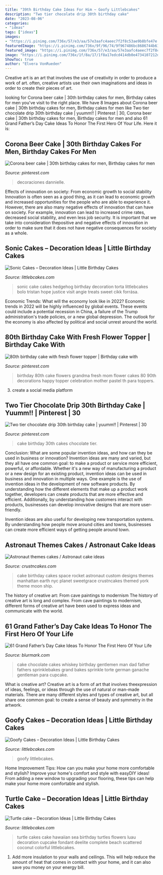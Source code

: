 ```yaml
---
title: "39th Birthday Cake Ideas For Him ~ Goofy Littlebcakes"
description: "Two tier chocolate drip 30th birthday cake"
date: "2023-08-06"
categories:
- "ideas"
tags: ["ideas"]
images:
- "https://i.pinimg.com/736x/57/e3/aa/57e3aafc4aeec7f2f8c53ae9b8bfe47e.jpg"
featuredImage: "https://i.pinimg.com/736x/9f/96/74/9f967486bc8686744b611a15b3706892--th-birthday-cake-fresh-flowers.jpg"
featured_image: "https://i.pinimg.com/736x/57/e3/aa/57e3aafc4aeec7f2f8c53ae9b8bfe47e.jpg"
image: "https://i.pinimg.com/736x/1f/8a/17/1f8a17edcd414db0e4734107212d7e6b--th-cake-th-birthday-cakes.jpg?b=t"
ShowToc: true
author: "Elvera VonRueden"
---
```



Creative art is an art that involves the use of creativity in order to produce a work of art. often, creative artists use their own imaginations and ideas in order to create their pieces of art.

	

		
looking for Corona beer cake | 30th birthday cakes for men, Birthday cakes for men you've visit to the right place. We have 8 Images about Corona beer cake | 30th birthday cakes for men, Birthday cakes for men like Two tier chocolate drip 30th birthday cake | yuumm!! | Pinterest | 30, Corona beer cake | 30th birthday cakes for men, Birthday cakes for men and also 61 Grand Father’s Day Cake Ideas To Honor The First Hero Of Your Life. Here it is:
		
    
## Corona Beer Cake | 30th Birthday Cakes For Men, Birthday Cakes For Men

<img loading=lazy src="https://i.pinimg.com/736x/57/e3/aa/57e3aafc4aeec7f2f8c53ae9b8bfe47e.jpg" onerror="this.onerror=null;this.src='https://tse1.mm.bing.net/th?id=OIP.xYFtAPeVriCPpwlduzfBJAHaJ3&amp;pid=15.1';" alt="Corona beer cake | 30th birthday cakes for men, Birthday cakes for men">

_Source: pinterest.com_

>decoraciones dannielle. 

	

Effects of innovation on society: From economic growth to social stability
Innovation is often seen as a good thing, as it can lead to economic growth and increased opportunities for the people who are able to experience it. However, there are also many negative effects of innovation that can have on society. For example, innovation can lead to increased crime rates, decreased social stability, and even less job security. It is important that we take into consideration thepositive and negative effects of innovation in order to make sure that it does not have negative consequences for society as a whole.

    
## Sonic Cakes – Decoration Ideas | Little Birthday Cakes

<img loading=lazy src="http://www.littlebcakes.com/wp-content/uploads/2014/05/Sonic-Cakes.jpg" onerror="this.onerror=null;this.src='https://tse3.mm.bing.net/th?id=OIP.wQcqkya4Qa3-Zak9ctukCQHaJ4&amp;pid=15.1';" alt="Sonic Cakes – Decoration Ideas | Little Birthday Cakes">

_Source: littlebcakes.com_

>sonic cake cakes hedgehog birthday decoration torta littlebcakes bolo tristan hope justice visit angie treats sweet cikk forrása. 

	

Economic Trends: What will the economy look like in 2022?
Economic trends in 2022 will be highly influenced by global events. These events could include a potential recession in China, a failure of the Trump administration's trade policies, or a new global depression. The outlook for the economy is also affected by political and social unrest around the world.

    
## 80th Birthday Cake With Fresh Flower Topper | Birthday Cake With

<img loading=lazy src="https://i.pinimg.com/736x/9f/96/74/9f967486bc8686744b611a15b3706892--th-birthday-cake-fresh-flowers.jpg" onerror="this.onerror=null;this.src='https://tse4.mm.bing.net/th?id=OIP.h2amp2MkyoJU712i2MQv_QHaNK&amp;pid=15.1';" alt="80th birthday cake with fresh flower topper | Birthday cake with">

_Source: pinterest.com_

>birthday 80th cake flowers grandma fresh mom flower cakes 80 90th decorations happy topper celebration mother pastel th para toppers. 

	

3. create a social media platform

    
## Two Tier Chocolate Drip 30th Birthday Cake | Yuumm!! | Pinterest | 30

<img loading=lazy src="https://i.pinimg.com/736x/1f/8a/17/1f8a17edcd414db0e4734107212d7e6b--th-cake-th-birthday-cakes.jpg?b=t" onerror="this.onerror=null;this.src='https://tse4.mm.bing.net/th?id=OIP.-jRie77F137UT67WY89RZAHaNK&amp;pid=15.1';" alt="Two tier chocolate drip 30th birthday cake | yuumm!! | Pinterest | 30">

_Source: pinterest.com_

>cake birthday 30th cakes chocolate tier. 

	

Conclusion: What are some popular invention ideas, and how can they be used in business or innovation?
Invention ideas are many and varied, but they all have one common goal: to make a product or service more efficient, powerful, or affordable. Whether it's a new way of manufacturing a product or a new design for an existing product, invention ideas can be used in business and innovation in multiple ways.
One example is the use of invention ideas in the development of new software products. By understanding how the different elements that make up a product work together, developers can create products that are more effective and efficient. Additionally, by understanding how customers interact with products, businesses can develop innovative designs that are more user-friendly.

Invention ideas are also useful for developing new transportation systems. By understanding how people move around cities and towns, businesses can create more efficient ways of getting people around town.

    
## Astronaut Themes Cakes / Astronaut Cake Ideas

<img loading=lazy src="http://www.crustncakes.com/blog/wp-content/uploads/2015/07/7533f531dfdbc5e20e12a204536acc81.jpg" onerror="this.onerror=null;this.src='https://tse1.mm.bing.net/th?id=OIP.8B2lM59wuMRdRQBESd46VQAAAA&amp;pid=15.1';" alt="Astronaut themes cakes / Astronaut cake ideas">

_Source: crustncakes.com_

>cake birthday cakes space rocket astronaut custom designs themes manhattan earth nyc planet sweetgrace crustncakes themed york theme moon ship. 

	

The history of creative art: From cave paintings to modernism
The history of creative art is long and complex. From cave paintings to modernism, different forms of creative art have been used to express ideas and communicate with the world.

    
## 61 Grand Father’s Day Cake Ideas To Honor The First Hero Of Your Life

<img loading=lazy src="http://www.blurmark.com/wp-content/uploads/2017/05/Fly-Dad-Cake.jpg" onerror="this.onerror=null;this.src='https://tse2.mm.bing.net/th?id=OIP.HOpBUg5FMI5xdsufMFGADwHaLH&amp;pid=15.1';" alt="61 Grand Father’s Day Cake Ideas To Honor The First Hero Of Your Life">

_Source: blurmark.com_

>cake chocolate cakes whiskey birthday gentlemen man dad father fathers sprinklebakes grand bakes sprinkle torte german ganache gentleman para cupcake. 

	

What is creative art?
Creative art is a form of art that involves theexpression of ideas, feelings, or ideas through the use of natural or man-made materials. There are many different styles and types of creative art, but all share one common goal: to create a sense of beauty and symmetry in the artwork.

    
## Goofy Cakes – Decoration Ideas | Little Birthday Cakes

<img loading=lazy src="https://www.littlebcakes.com/wp-content/uploads/2014/05/Goofy-Birthday-Cake.jpg" onerror="this.onerror=null;this.src='https://tse4.mm.bing.net/th?id=OIP.1vJlWJAwGXdIuMIiBRYfyQHaMA&amp;pid=15.1';" alt="Goofy Cakes – Decoration Ideas | Little Birthday Cakes">

_Source: littlebcakes.com_

>goofy littlebcakes. 

	

Home Improvement Tips: How can you make your home more comfortable and stylish?
Improve your home's comfort and style with easyDIY ideas! From adding a new window to upgrading your flooring, these tips can help make your home more comfortable and stylish.

    
## Turtle Cake – Decoration Ideas | Little Birthday Cakes

<img loading=lazy src="http://www.littlebcakes.com/wp-content/uploads/2014/05/Turtle-Cakes-Pictures.jpg" onerror="this.onerror=null;this.src='https://tse1.mm.bing.net/th?id=OIP.5LcFGWvQIjnFmLjxhtI6mwHaE8&amp;pid=15.1';" alt="Turtle cake – Decoration Ideas | Little Birthday Cakes">

_Source: littlebcakes.com_

>turtle cakes cake hawaiian sea birthday turtles flowers luau decoration cupcake fondant deelite complete beach scattered coconut colorful littlebcakes. 

	

1. Add more insulation to your walls and ceilings. This will help reduce the amount of heat that comes in contact with your home, and it can also save you money on your energy bill.

